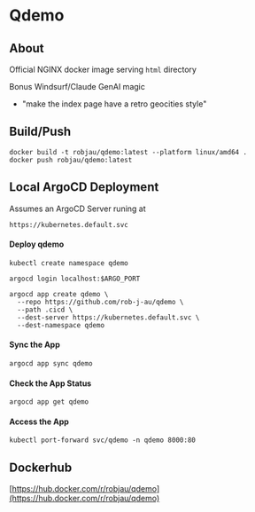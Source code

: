 # Qdemo

## About

Official NGINX docker image serving `html` directory

Bonus Windsurf/Claude GenAI magic

* "make the index page have a retro geocities style"

## Build/Push

```
docker build -t robjau/qdemo:latest --platform linux/amd64 .
docker push robjau/qdemo:latest
```

## Local ArgoCD Deployment

Assumes an ArgoCD Server runing at

`https://kubernetes.default.svc`

#### Deploy qdemo

`kubectl create namespace qdemo`

`argocd login localhost:$ARGO_PORT`

```
argocd app create qdemo \
  --repo https://github.com/rob-j-au/qdemo \
  --path .cicd \
  --dest-server https://kubernetes.default.svc \
  --dest-namespace qdemo
```

#### Sync the App

`argocd app sync qdemo`

#### Check the App Status
`argocd app get qdemo`

#### Access the App
`kubectl port-forward svc/qdemo -n qdemo 8000:80`



## Dockerhub

[https://hub.docker.com/r/robjau/qdemo](https://hub.docker.com/r/robjau/qdemo)